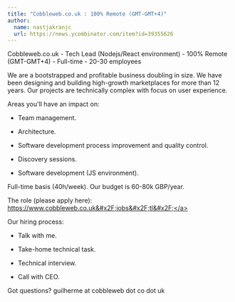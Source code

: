 ```yaml
---
title: "Cobbleweb.co.uk : 100% Remote (GMT-GMT+4)"
author:
  name: nastjakranjc
  url: https://news.ycombinator.com/item?id=39355626
---
```

Cobbleweb.co.uk - Tech Lead (Nodejs&#x2F;React environment) - 100% Remote (GMT-GMT+4) - Full-time - 20-30 employees

We are a bootstrapped and profitable business doubling in size. We have been designing and building high-growth marketplaces for more than 12 years. Our projects are technically complex with focus on user experience.

Areas you&#x27;ll have an impact on:

- Team management.

- Architecture.

- Software development process improvement and quality control.

- Discovery sessions.

- Software development (JS environment).

Full-time basis (40h&#x2F;week).
Our budget is 60-80k GBP&#x2F;year.

The role (please apply here): <a href="https:&#x2F;&#x2F;www.cobbleweb.co.uk&#x2F;jobs&#x2F;tl&#x2F;" rel="nofollow">https:&#x2F;&#x2F;www.cobbleweb.co.uk&#x2F;jobs&#x2F;tl&#x2F;</a>

Our hiring process:

- Talk with me.

- Take-home technical task.

- Technical interview.

- Call with CEO.

Got questions? guilherme at cobbleweb dot co dot uk
